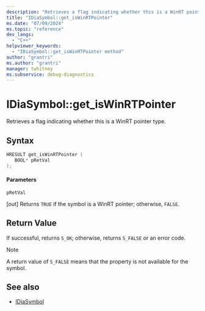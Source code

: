 ```yaml
---
description: "Retrieves a flag indicating whether this is a WinRT pointer type."
title: "IDiaSymbol::get_isWinRTPointer"
ms.date: "07/09/2024"
ms.topic: "reference"
dev_langs:
  - "C++"
helpviewer_keywords:
  - "IDiaSymbol::get_isWinRTPointer method"
author: "grantri"
ms.author: "grantri"
manager: twhitney
ms.subservice: debug-diagnostics
---
```

# IDiaSymbol::get_isWinRTPointer

Retrieves a flag indicating whether this is a WinRT pointer type.

## Syntax

```C++
HRESULT get_isWinRTPointer ( 
   BOOL* pRetVal
);
```

#### Parameters

 `pRetVal`

[out] Returns `TRUE` if the symbol is a WinRT pointer; otherwise, `FALSE`.

## Return Value

 If successful, returns `S_OK`; otherwise, returns `S_FALSE` or an error code.

> [!NOTE]
> A return value of `S_FALSE` means that the property is not available for the symbol.

## See also
- [IDiaSymbol](../../debugger/debug-interface-access/idiasymbol.md)
